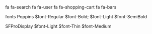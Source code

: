 fa fa-search
fa fa-user
fa fa-shopping-cart
fa fa-bars

fonts
Poppins
$font-Regular
$font-Bold;
$font-Light
$font-SemiBold

SFProDisplay
$font-Light
$font-Thin
\$font-Medium
